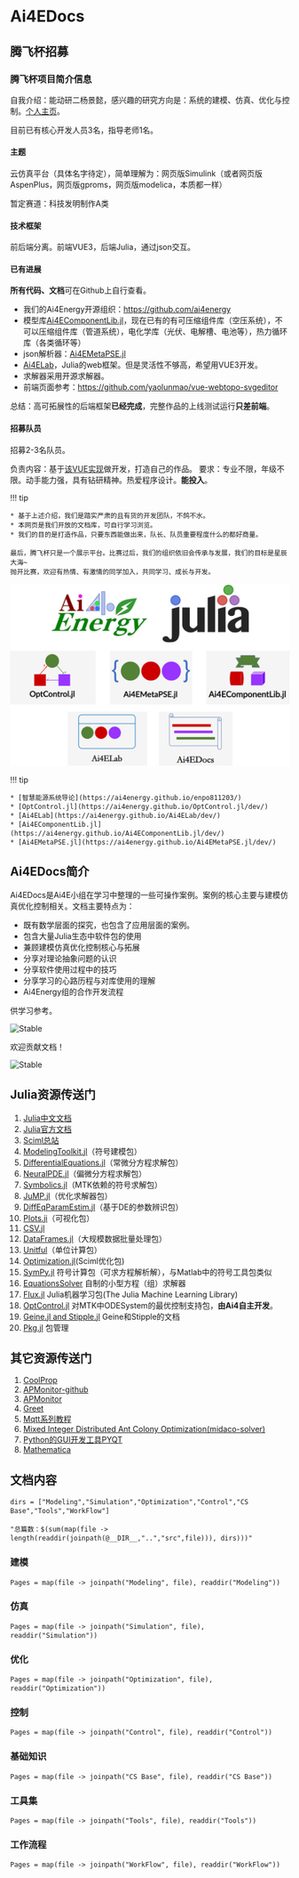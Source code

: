 # Ai4EDocs

## **腾飞杯招募**

### 腾飞杯项目简介信息

自我介绍：能动研二杨景懿，感兴趣的研究方向是：系统的建模、仿真、优化与控制。[个人主页](https://jake484.github.io/myhomepage/)。

目前已有核心开发人员3名，指导老师1名。

#### 主题

云仿真平台（具体名字待定），简单理解为：网页版Simulink（或者网页版AspenPlus，网页版gproms，网页版modelica，本质都一样）

暂定赛道：科技发明制作A类

#### 技术框架

前后端分离。前端VUE3，后端Julia，通过json交互。

#### 已有进展

**所有代码、文档**可在Github上自行查看。

* 我们的Ai4Energy开源组织：https://github.com/ai4energy
* 模型库[Ai4EComponentLib.jl](https://ai4energy.github.io/Ai4EComponentLib.jl/dev/)，现在已有的有可压缩组件库（空压系统），不可以压缩组件库（管道系统），电化学库（光伏、电解槽、电池等），热力循环库（各类循环等）
* json解析器：[Ai4EMetaPSE.jl](https://ai4energy.github.io/Ai4EMetaPSE.jl/dev/)
* [Ai4ELab](https://ai4energy.github.io/Ai4ELab/dev/)，Julia的web框架。但是灵活性不够高，希望用VUE3开发。
* 求解器采用开源求解器。
* 前端页面参考：https://github.com/yaolunmao/vue-webtopo-svgeditor

总结：高可拓展性的后端框架**已经完成**，完整作品的上线测试运行**只差前端**。

#### 招募队员

招募2-3名队员。

负责内容：基于[该VUE实现](https://github.com/yaolunmao/vue-webtopo-svgeditor)做开发，打造自己的作品。
要求：专业不限，年级不限。动手能力强，具有钻研精神。热爱程序设计。**能投入**。

!!! tip

    * 基于上述介绍，我们是踏实严肃的且有货的开发团队，不鸽不水。
    * 本网页是我们开放的文档库，可自行学习浏览。
    * 我们的目的是打造作品，只要东西能做出来，队长、队员重要程度什么的都好商量。
  
    最后，腾飞杯只是一个展示平台。比赛过后，我们的组织依旧会传承与发展，我们的目标是星辰大海~
    抛开比赛，欢迎有热情、有激情的同学加入，共同学习、成长与开发。

![图 4](assets/index_picture.png)  

!!! tip

    * [智慧能源系统导论](https://ai4energy.github.io/enpo811203/)
    * [OptControl.jl](https://ai4energy.github.io/OptControl.jl/dev/)
    * [Ai4ELab](https://ai4energy.github.io/Ai4ELab/dev/)
    * [Ai4EComponentLib.jl](https://ai4energy.github.io/Ai4EComponentLib.jl/dev/)
    * [Ai4EMetaPSE.jl](https://ai4energy.github.io/Ai4EMetaPSE.jl/dev/)

## Ai4EDocs简介

Ai4EDocs是Ai4E小组在学习中整理的一些可操作案例。案例的核心主要与建模仿真优化控制相关。文档主要特点为：

* 既有数学层面的探究，也包含了应用层面的案例。
* 包含大量Julia生态中软件包的使用
* 兼顾建模仿真优化控制核心与拓展
* 分享对理论抽象问题的认识
* 分享软件使用过程中的技巧
* 分享学习的心路历程与对库使用的理解
* Ai4Energy组的合作开发流程

供学习参考。

![Stable](https://img.shields.io/badge/Docs-Updating...-blue.svg?style=flat-square)

欢迎贡献文档！

![Stable](https://img.shields.io/badge/Articles-Total_31-green.svg?style=flat-square)

## Julia资源传送门

1. [Julia中文文档](https://cn.julialang.org/)
2. [Julia官方文档](https://julialang.org/)
3. [Sciml总站](https://sciml.ai/)
4. [ModelingToolkit.jl](https://mtk.sciml.ai/stable/)（符号建模包）
5. [DifferentialEquations.jl](https://diffeq.sciml.ai/dev/)（常微分方程求解包）
6. [NeuralPDE.jl](https://neuralpde.sciml.ai/stable/)（偏微分方程求解包）
7. [Symbolics.jl](https://symbolics.juliasymbolics.org/dev/)（MTK依赖的符号求解包）
8. [JuMP.jl](https://jump.dev/JuMP.jl/stable/)（优化求解器包）
9. [DiffEqParamEstim.jl](https://diffeqparamestim.sciml.ai/dev/)（基于DE的参数辨识包）
10. [Plots.ji](https://docs.juliaplots.org/dev/)（可视化包）
11. [CSV.jl](https://csv.juliadata.org/stable/)
12. [DataFrames.jl](https://dataframes.juliadata.org/stable/)（大规模数据批量处理包）
13. [Unitful](https://painterqubits.github.io/Unitful.jl/stable/)（单位计算包）
14. [Optimization.jl](https://optimization.sciml.ai/stable/)(Sciml优化包)
15. [SymPy.jl](https://docs.juliahub.com/SymPy/KzewI/1.0.31/) 符号计算包（可求方程解析解），与Matlab中的符号工具包类似
16. [EquationsSolver](https://jake484.github.io/EquationsSolver.jl/) 自制的小型方程（组）求解器
17. [Flux.jl](https://fluxml.ai/Flux.jl/stable/) Julia机器学习包(The Julia Machine Learning Library)
18. [OptControl.jl](https://ai4energy.github.io/OptControl.jl/dev/) 对MTK中ODESystem的最优控制支持包，**由Ai4自主开发**。
19. [Geine.jl and Stipple.jl](https://www.genieframework.com/) Geine和Stipple的文档
20. [Pkg.jl](https://pkgdocs.julialang.org/v1/) 包管理

## 其它资源传送门

1. [CoolProp](http://www.coolprop.org/index.html)
2. [APMonitor-github](https://github.com/APMonitor/)
3. [APMonitor](http://apmonitor.com/)
4. [Greet](https://greet.es.anl.gov/)
5. [Mqtt系列教程](https://www.hangge.com/blog/cache/detail_2347.html)
6. [Mixed Integer Distributed Ant Colony Optimization(midaco-solver)](http://www.midaco-solver.com/)
7. [Python的GUI开发工具PYQT](https://github.com/PyQt5/PyQt/)
8. [Mathematica](https://tiebamma.github.io/InstallTutorial/#mathematica-1301/)

## 文档内容

```@eval
dirs = ["Modeling","Simulation","Optimization","Control","CS Base","Tools","WorkFlow"]

"总篇数：$(sum(map(file -> length(readdir(joinpath(@__DIR__,"..","src",file))), dirs)))"
```

### 建模

```@contents
Pages = map(file -> joinpath("Modeling", file), readdir("Modeling"))
```

### 仿真

```@contents
Pages = map(file -> joinpath("Simulation", file), readdir("Simulation"))
```

### 优化

```@contents
Pages = map(file -> joinpath("Optimization", file), readdir("Optimization"))
```

### 控制

```@contents
Pages = map(file -> joinpath("Control", file), readdir("Control"))
```

### 基础知识

```@contents
Pages = map(file -> joinpath("CS Base", file), readdir("CS Base"))
```

### 工具集

```@contents
Pages = map(file -> joinpath("Tools", file), readdir("Tools"))
```

### 工作流程

```@contents
Pages = map(file -> joinpath("WorkFlow", file), readdir("WorkFlow"))
```